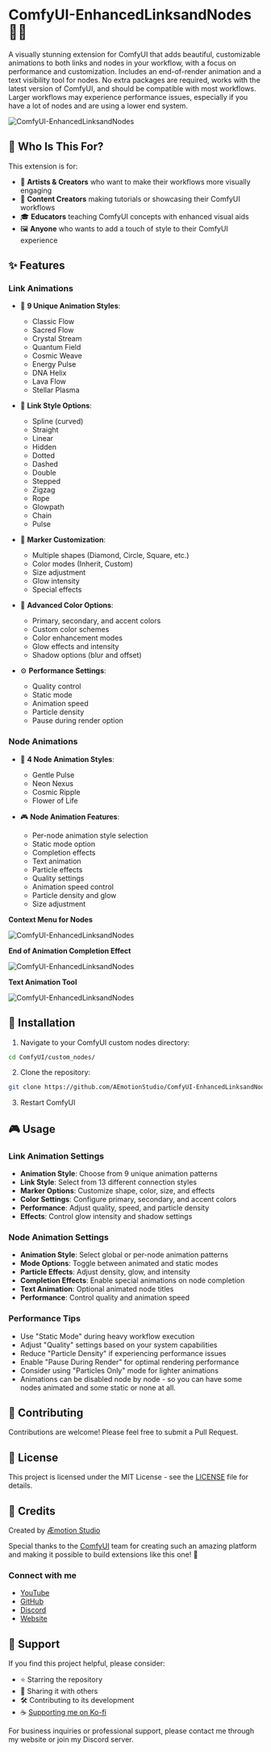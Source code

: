 # ComfyUI-EnhancedLinksandNodes 🎨✨

A visually stunning extension for ComfyUI that adds beautiful, customizable animations to both links and nodes in your workflow, with a focus on performance and customization. Includes an end-of-render animation and a text visibility tool for nodes. No extra packages are required, works with the latest version of ComfyUI, and should be compatible with most workflows. Larger workflows may experience performance issues, especially if you have a lot of nodes and are using a lower end system.

![ComfyUI-EnhancedLinksandNodes](images/preview.webp)

## 👥 Who Is This For?

This extension is for:
- 🎨 **Artists & Creators** who want to make their workflows more visually engaging
- 🎥 **Content Creators** making tutorials or showcasing their ComfyUI workflows
- 🎓 **Educators** teaching ComfyUI concepts with enhanced visual aids
- 🖼️ **Anyone** who wants to add a touch of style to their ComfyUI experience

## ✨ Features

### Link Animations
- 🔄 **9 Unique Animation Styles**:
  - Classic Flow
  - Sacred Flow
  - Crystal Stream
  - Quantum Field
  - Cosmic Weave
  - Energy Pulse
  - DNA Helix
  - Lava Flow
  - Stellar Plasma

- 🎨 **Link Style Options**:
  - Spline (curved)
  - Straight
  - Linear
  - Hidden
  - Dotted
  - Dashed
  - Double
  - Stepped
  - Zigzag
  - Rope
  - Glowpath
  - Chain
  - Pulse

- 🎯 **Marker Customization**:
  - Multiple shapes (Diamond, Circle, Square, etc.)
  - Color modes (Inherit, Custom)
  - Size adjustment
  - Glow intensity
  - Special effects

- 🌈 **Advanced Color Options**:
  - Primary, secondary, and accent colors
  - Custom color schemes
  - Color enhancement modes
  - Glow effects and intensity
  - Shadow options (blur and offset)

- ⚙️ **Performance Settings**:
  - Quality control
  - Static mode
  - Animation speed
  - Particle density
  - Pause during render option

### Node Animations
- 💫 **4 Node Animation Styles**:
  - Gentle Pulse
  - Neon Nexus
  - Cosmic Ripple
  - Flower of Life

- 🎮 **Node Animation Features**:
  - Per-node animation style selection
  - Static mode option
  - Completion effects
  - Text animation
  - Particle effects
  - Quality settings
  - Animation speed control
  - Particle density and glow
  - Size adjustment

**Context Menu for Nodes**

![ComfyUI-EnhancedLinksandNodes](images/preview2.webp)

**End of Animation Completion Effect**

![ComfyUI-EnhancedLinksandNodes](images/preview3.webp)

**Text Animation Tool**

![ComfyUI-EnhancedLinksandNodes](images/preview4.webp)

## 🚀 Installation

1. Navigate to your ComfyUI custom nodes directory:
```bash
cd ComfyUI/custom_nodes/
```

2. Clone the repository:
```bash
git clone https://github.com/AEmotionStudio/ComfyUI-EnhancedLinksandNodes.git
```

3. Restart ComfyUI

## 🎮 Usage

### Link Animation Settings
- **Animation Style**: Choose from 9 unique animation patterns
- **Link Style**: Select from 13 different connection styles
- **Marker Options**: Customize shape, color, size, and effects
- **Color Settings**: Configure primary, secondary, and accent colors
- **Performance**: Adjust quality, speed, and particle density
- **Effects**: Control glow intensity and shadow settings

### Node Animation Settings
- **Animation Style**: Select global or per-node animation patterns
- **Mode Options**: Toggle between animated and static modes
- **Particle Effects**: Adjust density, glow, and intensity
- **Completion Effects**: Enable special animations on node completion
- **Text Animation**: Optional animated node titles
- **Performance**: Control quality and animation speed

### Performance Tips
- Use "Static Mode" during heavy workflow execution
- Adjust "Quality" settings based on your system capabilities
- Reduce "Particle Density" if experiencing performance issues
- Enable "Pause During Render" for optimal rendering performance
- Consider using "Particles Only" mode for lighter animations
- Animations can be disabled node by node - so you can have some nodes animated and some static or none at all.

## 🤝 Contributing

Contributions are welcome! Please feel free to submit a Pull Request.

## 📝 License

This project is licensed under the MIT License - see the [LICENSE](LICENSE) file for details.

## 🌟 Credits

Created by [Æmotion Studio](https://aemotionstudio.org/)

Special thanks to the [ComfyUI](https://github.com/comfyanonymous/ComfyUI) team for creating such an amazing platform and making it possible to build extensions like this one! 💫

### Connect with me
- [YouTube](https://www.youtube.com/@aemotionstudio/videos)
- [GitHub](https://github.com/AEmotionStudio/)
- [Discord](https://discord.gg/UzC9353mfp)
- [Website](https://aemotionstudio.org/)

## 💖 Support

If you find this project helpful, please consider:
- ⭐ Starring the repository
- 📢 Sharing it with others
- 🛠️ Contributing to its development
- ☕ [Supporting me on Ko-fi](https://ko-fi.com/aemotionstudio)

For business inquiries or professional support, please contact me through my website or join my Discord server.
